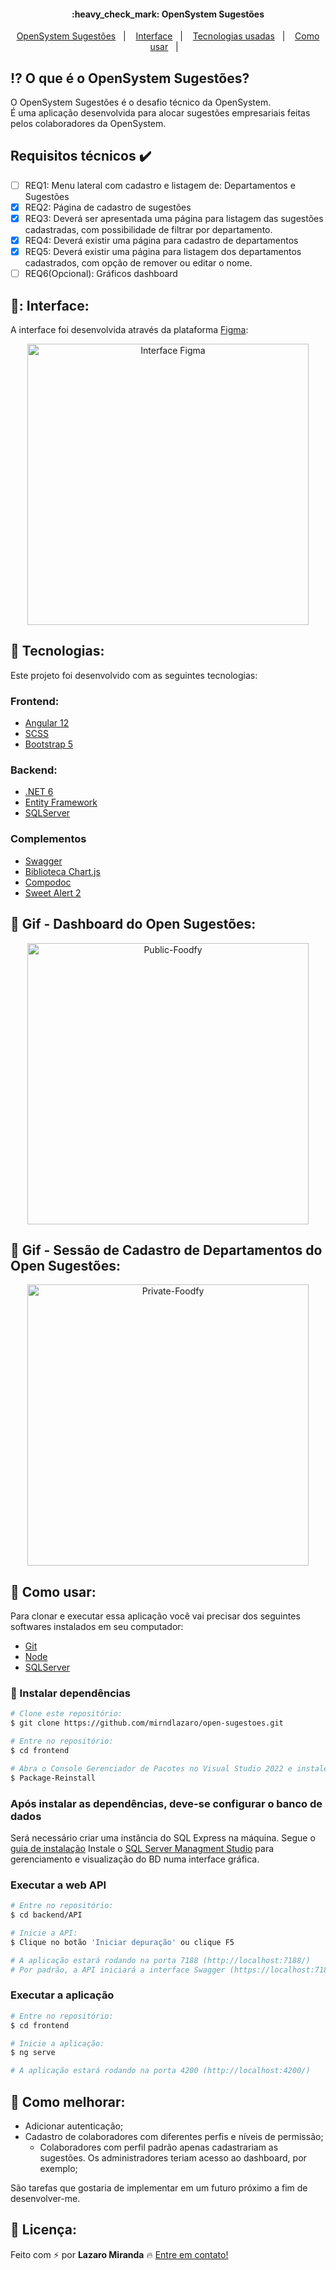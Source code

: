 <h4 align="center"> 
	:heavy_check_mark: OpenSystem Sugestões
</h4>

<p align="center">
  <a href="#interrobang">OpenSystem Sugestões</a>&nbsp;&nbsp;&nbsp;|&nbsp;&nbsp;&nbsp;
  <a href="#confetti_ball-interface">Interface</a>&nbsp;&nbsp;&nbsp;|&nbsp;&nbsp;&nbsp;
  <a href="#rocket-tecnologias">Tecnologias usadas</a>&nbsp;&nbsp;&nbsp;|&nbsp;&nbsp;&nbsp;
  <a href="#interrobang-como-usar">Como usar</a>&nbsp;&nbsp;&nbsp;|&nbsp;&nbsp;&nbsp;
</p>


## :interrobang: O que é o OpenSystem Sugestões?

O OpenSystem Sugestões é o desafio técnico da OpenSystem.
<br>
É uma aplicação desenvolvida para alocar sugestões empresariais feitas pelos colaboradores da OpenSystem.

## Requisitos técnicos :heavy_check_mark:
- [ ] REQ1: Menu lateral com cadastro e listagem de: Departamentos e Sugestões
- [x] REQ2: Página de cadastro de sugestões
- [x] REQ3: Deverá ser apresentada uma página para listagem das sugestões cadastradas, com possibilidade de filtrar por departamento.
- [x] REQ4: Deverá existir uma página para cadastro de departamentos
- [x] REQ5: Deverá existir uma página para listagem dos departamentos cadastrados, com opção de remover ou editar o nome.
- [ ] REQ6(Opcional): Gráficos dashboard

## 🎊: Interface:

A interface foi desenvolvida através da plataforma [Figma][figma]:

<div align="center">
  <img src="" alt="Interface Figma" height="450px">
</div>

## :rocket: Tecnologias:

Este projeto foi desenvolvido com as seguintes tecnologias:

### Frontend:
- [Angular 12][angular]
- [SCSS][scss]
- [Bootstrap 5][bootstrap]

### Backend:
- [.NET 6][net6]
- [Entity Framework][ef]
- [SQLServer][sqlmangmnt]

### Complementos
- [Swagger][swagger]
- [Biblioteca Chart.js][chartjs]
- [Compodoc][compodoc]
- [Sweet Alert 2][swal2]

## :fork_and_knife: Gif - Dashboard do Open Sugestões: 
<div align="center">
  <img src="" alt="Public-Foodfy" height="450px">
</div>

## :fork_and_knife: Gif - Sessão de Cadastro de Departamentos do Open Sugestões: 
<div align="center">
  <img src="" alt="Private-Foodfy" height="450px">
</div>


## :construction_worker: Como usar:

Para clonar e executar essa aplicação você vai precisar dos seguintes softwares instalados em seu computador: 
- [Git][git]
- [Node][nodejs]
- [SQLServer][sqlmangmnt]

### :electric_plug: Instalar dependências

```bash
# Clone este repositório:
$ git clone https://github.com/mirndlazaro/open-sugestoes.git

# Entre no repositório:
$ cd frontend

# Abra o Console Gerenciador de Pacotes no Visual Studio 2022 e instale as dependências:
$ Package-Reinstall
```

### Após instalar as dependências, deve-se configurar o banco de dados

Será necessário criar uma instância do SQL Express na máquina. Segue o [guia de instalação][sqlexpress]
Instale o [SQL Server Managment Studio][sqlmangmnt] para gerenciamento e visualização do BD numa interface gráfica. <br>

### Executar a web API

```bash
# Entre no repositório:
$ cd backend/API

# Inicie a API:
$ Clique no botão 'Iniciar depuração' ou clique F5

# A aplicação estará rodando na porta 7188 (http://localhost:7188/)
# Por padrão, a API iniciará a interface Swagger (https://localhost:7188/swagger/index.html), mas é possível acessar os endpoints da aplicação através de (https://localhost:7188/api)
```

### Executar a aplicação

```bash
# Entre no repositório:
$ cd frontend

# Inicie a aplicação:
$ ng serve

# A aplicação estará rodando na porta 4200 (http://localhost:4200/)
```

## :confetti_ball: Como melhorar:

-  Adicionar autenticação;
-  Cadastro de colaboradores com diferentes perfis e níveis de permissão;
	-  Colaboradores com perfil padrão apenas cadastrariam as sugestões. Os administradores teriam acesso ao dashboard, por exemplo;

São tarefas que gostaria de implementar em um futuro próximo a fim de desenvolver-me.

## :key: Licença:

Feito com :zap: por **Lazaro Miranda** :fire: [Entre em contato!][linkedin]

[html]: https://developer.mozilla.org/pt-BR/docs/Web/HTML
[css]: https://developer.mozilla.org/pt-BR/docs/Web/CSS
[figma]: https://www.figma.com/file/BOZLsBc45Rla1iW726NLlI/Open-Sugest%C3%B5es?node-id=0%3A1
[angular]: https://v12.angular.io/start
[scss]: https://sass-lang.com/
[ef]: https://docs.microsoft.com/pt-br/ef/
[net6]: https://dotnet.microsoft.com/en-us/download/dotnet/6.0
[swagger]: https://swagger.io/
[chartjs]: https://www.chartjs.org/
[compodoc]: https://compodoc.app/
[bootstrap]: https://getbootstrap.com/docs/5.0/getting-started/introduction/
[sqlexpress]: https://docs.microsoft.com/pt-br/sql/database-engine/install-windows/install-sql-server?view=sql-server-ver15
[sqlmangmnt]: https://docs.microsoft.com/pt-br/sql/ssms/download-sql-server-management-studio-ssms?view=sql-server-ver15
[nodejs]: https://nodejs.org/en/
[swal2]: https://sweetalert2.github.io/
[git]: https://git-scm.com
[license]: https://github.com/i-ramoss/Foodfy/blob/master/LICENSE
[linkedin]: https://www.linkedin.com/in/mirandaalazaro/
